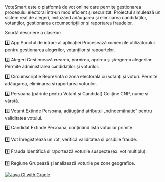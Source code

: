   VoteSmart este o platformă de vot online care permite gestionarea procesului electoral într-un mod eficient și securizat. Proiectul simulează un sistem real de alegeri, incluzând adăugarea și eliminarea 
candidaților, votanților, gestionarea circumscripțiilor și raportarea fraudelor.

  Scurtă descriere a claselor:
  
1️⃣ App
Punctul de intrare al aplicației
Procesează comenzile utilizatorului pentru gestionarea alegerilor, votanților și rapoartelor.

2️⃣ Alegeri
Gestionează crearea, pornirea, oprirea și ștergerea alegerilor.
Permite administrarea candidaților și voturilor.

3️⃣ Circumscriptie
Reprezintă o zonă electorală cu votanți și voturi.
Permite adăugarea, eliminarea și raportarea voturilor.

4️⃣ Persoana (părinte pentru Votant și Candidat)
Conține CNP, nume și vârstă.

5️⃣ Votant
Extinde Persoana, adăugând atributul „neîndemânatic” pentru validitatea votului.

6️⃣ Candidat
Extinde Persoana, conținând lista voturilor primite.

7️⃣ Vot
Înregistrează un vot, verifică validitatea și posibile fraude.

8️⃣ Frauda
Identifică și raportează voturile suspecte (ex. vot multiplu).

9️⃣ Regiune
Grupează și analizează voturile pe zone geografice.


[![Java CI with Gradle](https://github.com/andreeabudes/VoteSmart/actions/workflows/gradle.yml/badge.svg?branch=main)](https://github.com/andreeabudes/VoteSmart/actions/workflows/gradle.yml)
